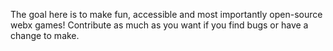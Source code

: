 The goal here is to make fun, accessible and most importantly open-source webx games!
Contribute as much as you want if you find bugs or have a change to make.
